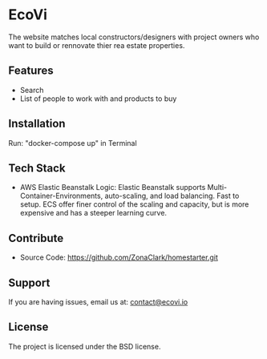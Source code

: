 # EcoVi

The website matches local constructors/designers with project owners who want to build or rennovate thier rea estate properties.

Features
------------

- Search
- List of people to work with and products to buy

Installation
------------

Run: "docker-compose up" in Terminal

Tech Stack
------------
- AWS Elastic Beanstalk
  Logic: Elastic Beanstalk supports Multi-Container-Environments, auto-scaling, and load balancing. Fast to setup. ECS offer finer control of the scaling and capacity, but is more expensive and has a steeper learning curve.


Contribute
------------

- Source Code: https://github.com/ZonaClark/homestarter.git

Support
------------

If you are having issues, email us at: contact@ecovi.io

License
------------

The project is licensed under the BSD license.
